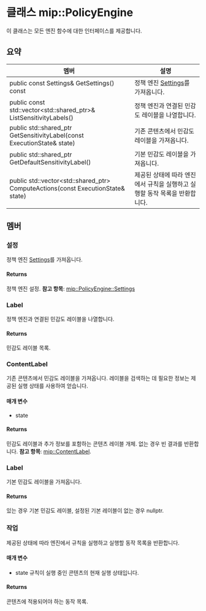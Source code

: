 # <a name="class-mippolicyengine"></a>클래스 mip::PolicyEngine 
이 클래스는 모든 엔진 함수에 대한 인터페이스를 제공합니다.
  
## <a name="summary"></a>요약
 멤버                        | 설명                                
--------------------------------|---------------------------------------------
public const Settings& GetSettings() const  |  정책 엔진 [Settings](#classmip_1_1_policy_engine_1_1_settings)를 가져옵니다.
public const std::vector<std::shared_ptr<Label>>& ListSensitivityLabels()  |  정책 엔진과 연결된 민감도 레이블을 나열합니다.
public std::shared_ptr<ContentLabel> GetSensitivityLabel(const ExecutionState& state)  |  기존 콘텐츠에서 민감도 레이블을 가져옵니다.
public std::shared_ptr<Label> GetDefaultSensitivityLabel()  |  기본 민감도 레이블을 가져옵니다.
public std::vector<std::shared_ptr<Action>> ComputeActions(const ExecutionState& state)  |  제공된 상태에 따라 엔진에서 규칙을 실행하고 실행할 동작 목록을 반환합니다.
  
## <a name="members"></a>멤버
  
### <a name="settings"></a>설정
정책 엔진 [Settings](#classmip_1_1_policy_engine_1_1_settings)를 가져옵니다.
  
#### <a name="returns"></a>Returns
정책 엔진 설정. 
**참고 항목**: [mip::PolicyEngine::Settings](#classmip_1_1_policy_engine_1_1_settings)
  
### <a name="label"></a>Label
정책 엔진과 연결된 민감도 레이블을 나열합니다.
  
#### <a name="returns"></a>Returns
민감도 레이블 목록.
  
### <a name="contentlabel"></a>ContentLabel
기존 콘텐츠에서 민감도 레이블을 가져옵니다.
레이블을 검색하는 데 필요한 정보는 제공된 실행 상태를 사용하여 얻습니다. 
  
#### <a name="parameters"></a>매개 변수
* state 
  
#### <a name="returns"></a>Returns
민감도 레이블과 추가 정보를 포함하는 콘텐츠 레이블 개체. 없는 경우 빈 결과를 반환합니다. 
**참고 항목**: [mip::ContentLabel](#classmip_1_1_content_label).
  
### <a name="label"></a>Label
기본 민감도 레이블을 가져옵니다.
  
#### <a name="returns"></a>Returns
있는 경우 기본 민감도 레이블, 설정된 기본 레이블이 없는 경우 nullptr.
  
### <a name="action"></a>작업
제공된 상태에 따라 엔진에서 규칙을 실행하고 실행할 동작 목록을 반환합니다.
  
#### <a name="parameters"></a>매개 변수
* state 규칙이 실행 중인 콘텐츠의 현재 실행 상태입니다. 
  
#### <a name="returns"></a>Returns
콘텐츠에 적용되어야 하는 동작 목록.